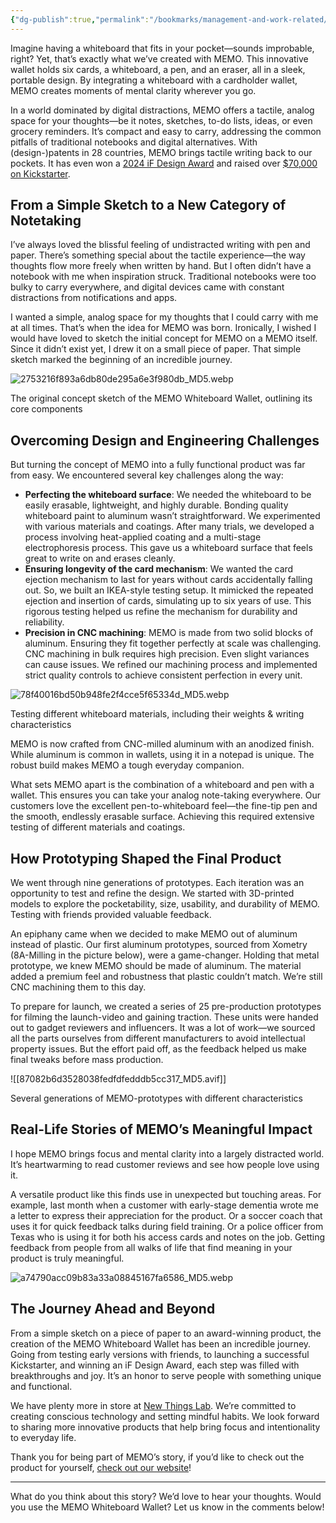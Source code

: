 ```yaml
---
{"dg-publish":true,"permalink":"/bookmarks/management-and-work-related/the-journey-of-creating-the-memo-whiteboard-wallet-xometry-pro/","tags":["adhd","aesthetics","ideas","productivity","writing"]}
---
```



Imagine having a whiteboard that fits in your pocket—sounds improbable, right? Yet, that’s exactly what we’ve created with MEMO. This innovative wallet holds six cards, a whiteboard, a pen, and an eraser, all in a sleek, portable design. By integrating a whiteboard with a cardholder wallet, MEMO creates moments of mental clarity wherever you go.

In a world dominated by digital distractions, MEMO offers a tactile, analog space for your thoughts—be it notes, sketches, to-do lists, ideas, or even grocery reminders. It’s compact and easy to carry, addressing the common pitfalls of traditional notebooks and digital alternatives. With (design-)patents in 28 countries, MEMO brings tactile writing back to our pockets. It has even won a [2024 iF Design Award](https://ifdesign.com/en/winner-ranking/project/memo-the-whiteboard-wallet/627504) and raised over [$70,000 on Kickstarter](https://www.kickstarter.com/projects/newthingslab/memo-whiteboard-wallet).

## **From a Simple Sketch to a New Category of Notetaking**

I’ve always loved the blissful feeling of undistracted writing with pen and paper. There’s something special about the tactile experience—the way thoughts flow more freely when written by hand. But I often didn’t have a notebook with me when inspiration struck. Traditional notebooks were too bulky to carry everywhere, and digital devices came with constant distractions from notifications and apps.

I wanted a simple, analog space for my thoughts that I could carry with me at all times. That’s when the idea for MEMO was born. Ironically, I wished I would have loved to sketch the initial concept for MEMO on a MEMO itself. Since it didn’t exist yet, I drew it on a small piece of paper. That simple sketch marked the beginning of an incredible journey.

![2753216f893a6db80de295a6e3f980db_MD5.webp](/img/user/_resources/The%20Journey%20of%20Creating%20the%20Memo%20Whiteboard%20Wallet%20%20Xometry%20Pro/2753216f893a6db80de295a6e3f980db_MD5.webp)

The original concept sketch of the MEMO Whiteboard Wallet, outlining its core components

## **Overcoming Design and Engineering Challenges**

But turning the concept of MEMO into a fully functional product was far from easy. We encountered several key challenges along the way:

- **Perfecting the whiteboard surface**: We needed the whiteboard to be easily erasable, lightweight, and highly durable. Bonding quality whiteboard paint to aluminum wasn’t straightforward. We experimented with various materials and coatings. After many trials, we developed a process involving heat-applied coating and a multi-stage electrophoresis process. This gave us a whiteboard surface that feels great to write on and erases cleanly.
- **Ensuring longevity of the card mechanism**: We wanted the card ejection mechanism to last for years without cards accidentally falling out. So, we built an IKEA-style testing setup. It mimicked the repeated ejection and insertion of cards, simulating up to six years of use. This rigorous testing helped us refine the mechanism for durability and reliability.
- **Precision in CNC machining**: MEMO is made from two solid blocks of aluminum. Ensuring they fit together perfectly at scale was challenging. CNC machining in bulk requires high precision. Even slight variances can cause issues. We refined our machining process and implemented strict quality controls to achieve consistent perfection in every unit.

![78f40016bd50b948fe2f4cce5f65334d_MD5.webp](/img/user/_resources/The%20Journey%20of%20Creating%20the%20Memo%20Whiteboard%20Wallet%20%20Xometry%20Pro/78f40016bd50b948fe2f4cce5f65334d_MD5.webp)

Testing different whiteboard materials, including their weights & writing characteristics

MEMO is now crafted from CNC-milled aluminum with an anodized finish. While aluminum is common in wallets, using it in a notepad is unique. The robust build makes MEMO a tough everyday companion.

What sets MEMO apart is the combination of a whiteboard and pen with a wallet. This ensures you can take your analog note-taking everywhere. Our customers love the excellent pen-to-whiteboard feel—the fine-tip pen and the smooth, endlessly erasable surface. Achieving this required extensive testing of different materials and coatings.

## **How Prototyping Shaped the Final Product**

We went through nine generations of prototypes. Each iteration was an opportunity to test and refine the design. We started with 3D-printed models to explore the pocketability, size, usability, and durability of MEMO. Testing with friends provided valuable feedback.

An epiphany came when we decided to make MEMO out of aluminum instead of plastic. Our first aluminum prototypes, sourced from Xometry (8A-Milling in the picture below), were a game-changer. Holding that metal prototype, we knew MEMO should be made of aluminum. The material added a premium feel and robustness that plastic couldn’t match. We’re still CNC machining them to this day.

To prepare for launch, we created a series of 25 pre-production prototypes for filming the launch-video and gaining traction. These units were handed out to gadget reviewers and influencers. It was a lot of work—we sourced all the parts ourselves from different manufacturers to avoid intellectual property issues. But the effort paid off, as the feedback helped us make final tweaks before mass production.

![[87082b6d3528038fedfdfedddb5cc317_MD5.avif]]

Several generations of MEMO-prototypes with different characteristics

## **Real-Life Stories of MEMO’s Meaningful Impact**

I hope MEMO brings focus and mental clarity into a largely distracted world. It’s heartwarming to read customer reviews and see how people love using it.

A versatile product like this finds use in unexpected but touching areas. For example, last month when a customer with early-stage dementia wrote me a letter to express their appreciation for the product. Or a soccer coach that uses it for quick feedback talks during field training. Or a police officer from Texas who is using it for both his access cards and notes on the job. Getting feedback from people from all walks of life that find meaning in your product is truly meaningful.

![a74790acc09b83a33a08845167fa6586_MD5.webp](/img/user/_resources/The%20Journey%20of%20Creating%20the%20Memo%20Whiteboard%20Wallet%20%20Xometry%20Pro/a74790acc09b83a33a08845167fa6586_MD5.webp)

## **The Journey Ahead and Beyond**

From a simple sketch on a piece of paper to an award-winning product, the creation of the MEMO Whiteboard Wallet has been an incredible journey. Going from testing early versions with friends, to launching a successful Kickstarter, and winning an iF Design Award, each step was filled with breakthroughs and joy. It’s an honor to serve people with something unique and functional.

We have plenty more in store at [New Things Lab](https://newthingslab.com/). We’re committed to creating conscious technology and setting mindful habits. We look forward to sharing more innovative products that help bring focus and intentionality to everyday life.

Thank you for being part of MEMO’s story, if you’d like to check out the product for yourself, [check out our website](https://newthingslab.com/products/memo-whiteboard-wallet)!

---

What do you think about this story? We’d love to hear your thoughts. Would you use the MEMO Whiteboard Wallet? Let us know in the comments below!
